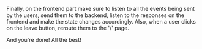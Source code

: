 Finally, on the frontend part make sure to listen to all the events being sent by the users, send them to the backend, listen to the responses on the frontend and make the state changes accordingly.
Also, when a user clicks on the leave button, reroute them to the '/' page.

And you're done!
All the best!

